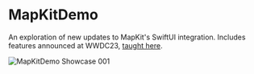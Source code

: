 # MapKitDemo
An exploration of new updates to MapKit's SwiftUI integration. Includes features announced at WWDC23, [taught here](https://developer.apple.com/videos/play/wwdc2023/10043/).  

![‎MapKitDemo Showcase ‎001](https://github.com/bodhichristian/MapKitDemo/assets/110639779/08a1dc0a-eedc-4d80-a19f-57168ffa41b6)
